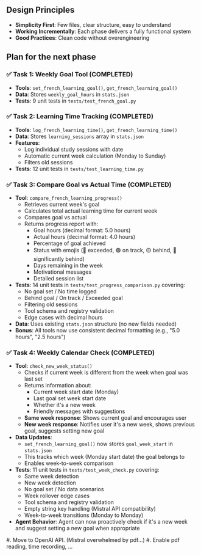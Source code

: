 ## Design Principles
- **Simplicity First**: Few files, clear structure, easy to understand
- **Working Incrementally**: Each phase delivers a fully functional system
- **Good Practices**: Clean code without overengineering

## Plan for the next phase

### ✅ Task 1: Weekly Goal Tool (COMPLETED)
- **Tools**: `set_french_learning_goal()`, `get_french_learning_goal()`
- **Data**: Stores `weekly_goal_hours` in `stats.json`
- **Tests**: 9 unit tests in `tests/test_french_goal.py`

### ✅ Task 2: Learning Time Tracking (COMPLETED)
- **Tools**: `log_french_learning_time()`, `get_french_learning_time()`
- **Data**: Stores `learning_sessions` array in `stats.json`
- **Features**: 
  - Log individual study sessions with date
  - Automatic current week calculation (Monday to Sunday)
  - Filters old sessions
- **Tests**: 12 unit tests in `tests/test_learning_time.py`

### ✅ Task 3: Compare Goal vs Actual Time (COMPLETED)
- **Tool**: `compare_french_learning_progress()`
  - Retrieves current week's goal
  - Calculates total actual learning time for current week
  - Compares goal vs actual
  - Returns progress report with:
    - Goal hours (decimal format: 5.0 hours)
    - Actual hours (decimal format: 4.0 hours)
    - Percentage of goal achieved
    - Status with emojis (🎉 exceeded, 🟢 on track, 🟡 behind, 🔴 significantly behind)
    - Days remaining in the week
    - Motivational messages
    - Detailed session list
- **Tests**: 14 unit tests in `tests/test_progress_comparison.py` covering:
  - No goal set / No time logged
  - Behind goal / On track / Exceeded goal
  - Filtering old sessions
  - Tool schema and registry validation
  - Edge cases with decimal hours
- **Data**: Uses existing `stats.json` structure (no new fields needed)
- **Bonus**: All tools now use consistent decimal formatting (e.g., "5.0 hours", "2.5 hours")

### ✅ Task 4: Weekly Calendar Check (COMPLETED)
- **Tool**: `check_new_week_status()`
  - Checks if current week is different from the week when goal was last set
  - Returns information about:
    - Current week start date (Monday)
    - Last goal set week start date
    - Whether it's a new week
    - Friendly messages with suggestions
  - **Same week response**: Shows current goal and encourages user
  - **New week response**: Notifies user it's a new week, shows previous goal, suggests setting new goal
- **Data Updates**:
  - `set_french_learning_goal()` now stores `goal_week_start` in `stats.json`
  - This tracks which week (Monday start date) the goal belongs to
  - Enables week-to-week comparison
- **Tests**: 11 unit tests in `tests/test_week_check.py` covering:
  - Same week detection
  - New week detection  
  - No goal set / No data scenarios
  - Week rollover edge cases
  - Tool schema and registry validation
  - Empty string key handling (Mistral API compatibility)
  - Week-to-week transitions (Monday to Monday)
- **Agent Behavior**: Agent can now proactively check if it's a new week and suggest setting a new goal when appropriate



#. Move to OpenAI API. (Mistral overwhelmed by pdf...)
#. Enable pdf reading, time recording, ...
